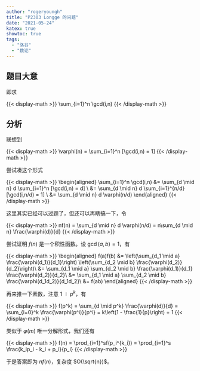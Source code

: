 ```yaml
---
author: "rogeryoungh"
title: "P2303 Longge 的问题"
date: "2021-05-24"
katex: true
showtoc: true
tags: 
  - "洛谷"
  - "数论"
---
```


## 题目大意

即求

{{< display-math >}}
\sum_{i=1}^n \gcd(i,n)
{{< /display-math >}}

## 分析

联想到

{{< display-math >}}
\varphi(n) = \sum_{i=1}^n [\gcd(i,n) = 1]
{{< /display-math >}}

尝试凑这个形式

{{< display-math >}}
\begin{aligned}
\sum_{i=1}^n \gcd(i,n) &= \sum_{d \mid n} d \sum_{i=1}^n [\gcd(i,n) = d] \\
&= \sum_{d \mid n} d \sum_{i=1}^{n/d} [\gcd(i,n/d) = 1] \\
&= \sum_{d \mid n} d \varphi(n/d)
\end{aligned}
{{< /display-math >}}

这里其实已经可以过题了，但还可以再瞎搞一下，令

{{< display-math >}}
nf(n) = \sum_{d \mid n} d \varphi(n/d) = n\sum_{d \mid n} \frac{\varphi(d)}{d}
{{< /display-math >}}

尝试证明 $f(n)$ 是一个积性函数。设 $\gcd(a,b) = 1$，有

{{< display-math >}}
\begin{aligned}
f(a)f(b) &= \left(\sum_{d_1 \mid a} \frac{\varphi(d_1)}{d_1}\right) \left(\sum_{d_2 \mid b} \frac{\varphi(d_2)}{d_2}\right)\\
&= \sum_{d_1 \mid a} \sum_{d_2 \mid b} \frac{\varphi(d_1)}{d_1} \frac{\varphi(d_2)}{d_2}\\
&= \sum_{d_1 \mid a} \sum_{d_2 \mid b} \frac{\varphi(d_1d_2)}{d_1d_2}\\
&= f(ab)
\end{aligned}
{{< /display-math >}}

再来推一下素数，注意 $1 \mid p^k$，有

{{< display-math >}}
f(p^k) = \sum_{d \mid p^k} \frac{\varphi(d)}{d} = \sum_{i=0}^k \frac{\varphi(p^i)}{p^i} = k\left(1 - \frac{1}{p}\right) + 1
{{< /display-math >}}

类似于 $\varphi(m)$ 唯一分解形式，我们还有

{{< display-math >}}
f(n) = \prod_{i=1}^sf(p_i^{k_i}) = \prod_{i=1}^s \frac{k_ip_i - k_i + p_i}{p_i}
{{< /display-math >}}

于是答案即为 $nf(n)$，复杂度 $O(\sqrt{n})$。
